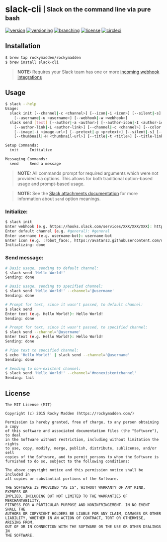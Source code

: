 # slack-cli <sub><sup>| Slack on the command line via pure bash</sup></sub>
[![version](http://img.shields.io/badge/version-v0.5.0-blue.svg)](https://github.com/rockymadden/slack-cli/releases)
[![versioning](http://img.shields.io/badge/versioning-semver-blue.svg)](http://semver.org/)
[![branching](http://img.shields.io/badge/branching-github%20flow-blue.svg)](https://guides.github.com/introduction/flow/)
[![license](http://img.shields.io/badge/license-mit-blue.svg)](https://opensource.org/licenses/MIT)
[![circleci](https://circleci.com/gh/rockymadden/slack-cli.svg?style=shield)](https://circleci.com/gh/rockymadden/slack-cli)

## Installation
```bash
$ brew tap rockymadden/rockymadden
$ brew install slack-cli
```
> __NOTE:__ Requires your Slack team has one or more
[incoming webhook integrations](https://api.slack.com/incoming-webhooks)

## Usage

```bash
$ slack --help
Usage:
  slack init [--channel|-c <channel>] [--icon|-i <icon>] [--silent|-s]
    [--username|-u <username>] [--webhook|-w <webhook>]
  slack send [text] [--author|-a <author>] [--author-icon|-I <author-icon-url>]
    [--author-link|-L <author-link>] [--channel|-c <channel>] [--color|-C <color>]
    [--image|-i <image-url>] [--pretext|-p <pretext>] [--silent|-s] [--text|-t <text>]
    [--thumbnail|-H <thumbnail-url>] [--title|-t <title>] [--title-link|-l <title-link>]

Setup Commands:
  init     Initialize

Messaging Commands:
  send     Send a message
```

> __NOTE:__ All commands prompt for required arguments which were not provided via options. This
allows for both traditional option-based usage and prompt-based usage.

> __NOTE:__ See the [Slack attachments documentation](https://api.slack.com/docs/attachments) for
more information about `send` option meanings.

### Initialize:

```bash
$ slack init
Enter webhook (e.g. https://hooks.slack.com/services/XXX/XXX/XXX): https://hooks.slack.com/services/XXX/XXX/XXX
Enter default channel (e.g. #general): #general
Enter username (e.g. username-bot): username-bot
Enter icon (e.g. :robot_face:, https://avatars3.githubusercontent.com/u/XXX): :robot_face:
Initializing: done
```

### Send message:

```bash
# Basic usage, sending to default channel:
$ slack send 'Hello World!'
Sending: done

# Basic usage, sending to specified channel:
$ slack send 'Hello World!' --channel='@username'
Sending: done

# Prompt for text, since it wasn't passed, to default channel:
$ slack send
Enter text (e.g. Hello World!): Hello World!
Sending: done

# Prompt for text, since it wasn't passed, to specified channel:
$ slack send --channel='@username'
Enter text (e.g. Hello World!): Hello World!
Sending: done

# Pipe text to specified channel:
$ echo 'Hello World!' | slack send --channel='@username'
Sending: done

# Sending to non-existent channel:
$ slack send 'Hello World!' --channel='#nonexistentchannel'
Sending: fail
```

## License
```
The MIT License (MIT)

Copyright (c) 2015 Rocky Madden (https://rockymadden.com/)

Permission is hereby granted, free of charge, to any person obtaining a copy
of this software and associated documentation files (the "Software"), to deal
in the Software without restriction, including without limitation the rights
to use, copy, modify, merge, publish, distribute, sublicense, and/or sell
copies of the Software, and to permit persons to whom the Software is
furnished to do so, subject to the following conditions:

The above copyright notice and this permission notice shall be included in
all copies or substantial portions of the Software.

THE SOFTWARE IS PROVIDED "AS IS", WITHOUT WARRANTY OF ANY KIND, EXPRESS OR
IMPLIED, INCLUDING BUT NOT LIMITED TO THE WARRANTIES OF MERCHANTABILITY,
FITNESS FOR A PARTICULAR PURPOSE AND NONINFRINGEMENT. IN NO EVENT SHALL THE
AUTHORS OR COPYRIGHT HOLDERS BE LIABLE FOR ANY CLAIM, DAMAGES OR OTHER
LIABILITY, WHETHER IN AN ACTION OF CONTRACT, TORT OR OTHERWISE, ARISING FROM,
OUT OF OR IN CONNECTION WITH THE SOFTWARE OR THE USE OR OTHER DEALINGS IN
THE SOFTWARE.
```
